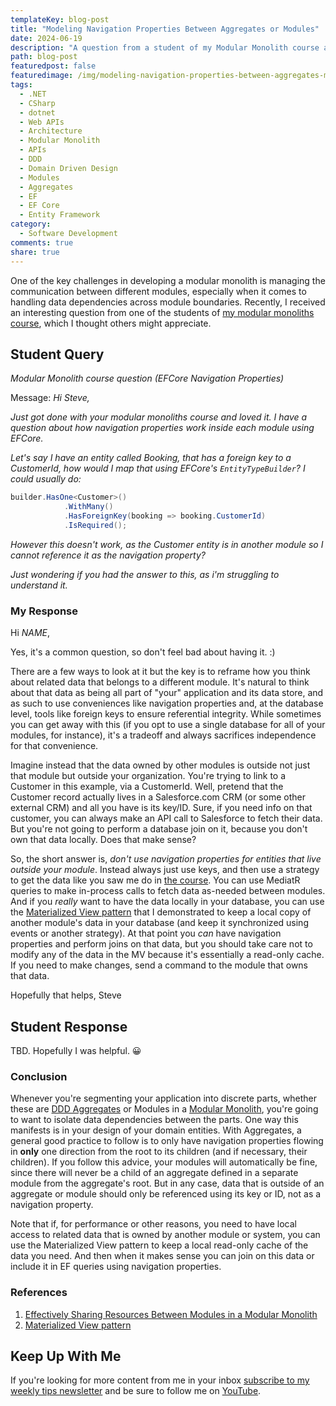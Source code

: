 ```yaml
---
templateKey: blog-post
title: "Modeling Navigation Properties Between Aggregates or Modules"
date: 2024-06-19
description: "A question from a student of my Modular Monolith course about how to effectively access related data from a different module. It's a frequent question from DDD students when it comes to modeling aggregates as well."
path: blog-post
featuredpost: false
featuredimage: /img/modeling-navigation-properties-between-aggregates-modules.png
tags:
  - .NET
  - CSharp
  - dotnet
  - Web APIs
  - Architecture
  - Modular Monolith
  - APIs
  - DDD
  - Domain Driven Design
  - Modules
  - Aggregates
  - EF
  - EF Core
  - Entity Framework
category:
  - Software Development
comments: true
share: true
---
```


One of the key challenges in developing a modular monolith is managing the communication between different modules, especially when it comes to handling data dependencies across module boundaries. Recently, I received an interesting question from one of the students of [my modular monoliths course](https://dometrain.com/bundle/from-zero-to-hero-modular-monoliths-in-dotnet/), which I thought others might appreciate.

## Student Query

*Modular Monolith course question (EFCore Navigation Properties)*

Message:
*Hi Steve,*

*Just got done with your modular monoliths course and loved it. I have a question about how navigation properties work inside each module using EFCore.*

*Let's say I have an entity called Booking, that has a foreign key to a CustomerId, how would I map that using EFCore's `EntityTypeBuilder`? I could usually do:*

```csharp
builder.HasOne<Customer>()
            .WithMany()
            .HasForeignKey(booking => booking.CustomerId)
            .IsRequired();
```

*However this doesn't work, as the Customer entity is in another module so I cannot reference it as the navigation property?*

*Just wondering if you had the answer to this, as i'm struggling to understand it.*

### My Response

Hi *NAME*,

Yes, it's a common question, so don't feel bad about having it. :)

There are a few ways to look at it but the key is to reframe how you think about related data that belongs to a different module. It's natural to think about that data as being all part of "your" application and its data store, and as such to use conveniences like navigation properties and, at the database level, tools like foreign keys to ensure referential integrity. While sometimes you can get away with this (if you opt to use a single database for all of your modules, for instance), it's a tradeoff and always sacrifices independence for that convenience.

Imagine instead that the data owned by other modules is outside not just that module but outside your organization. You're trying to link to a Customer in this example, via a CustomerId. Well, pretend that the Customer record actually lives in a Salesforce.com CRM (or some other external CRM) and all you have is its key/ID. Sure, if you need info on that customer, you can always make an API call to Salesforce to fetch their data. But you're not going to perform a database join on it, because you don't own that data locally. Does that make sense?

So, the short answer is, *don't use navigation properties for entities that live outside your module*. Instead always just use keys, and then use a strategy to get the data like you saw me do in [the course](https://dometrain.com/bundle/from-zero-to-hero-modular-monoliths-in-dotnet/). You can use MediatR queries to make in-process calls to fetch data as-needed between modules. And if you *really* want to have the data locally in your database, you can use the [Materialized View pattern](https://learn.microsoft.com/en-us/azure/architecture/patterns/materialized-view) that I demonstrated to keep a local copy of another module's data in your database (and keep it synchronized using events or another strategy). At that point you *can* have navigation properties and perform joins on that data, but you should take care not to modify any of the data in the MV because it's essentially a read-only cache. If you need to make changes, send a command to the module that owns that data.

Hopefully that helps,
Steve

## Student Response

TBD. Hopefully I was helpful. 😀

### Conclusion

Whenever you're segmenting your application into discrete parts, whether these are [DDD Aggregates](https://deviq.com/domain-driven-design/aggregate-pattern) or Modules in a [Modular Monolith](https://dometrain.com/bundle/from-zero-to-hero-modular-monoliths-in-dotnet/), you're going to want to isolate data dependencies between the parts. One way this manifests is in your design of your domain entities. With Aggregates, a general good practice to follow is to only have navigation properties flowing in **only** one direction from the root to its children (and if necessary, their children). If you follow this advice, your modules will automatically be fine, since there will never be a child of an aggregate defined in a separate module from the aggregate's root. But in any case, data that is outside of an aggregate or module should only be referenced using its key or ID, not as a navigation property.

Note that if, for performance or other reasons, you need to have local access to related data that is owned by another module or system, you can use the Materialized View pattern to keep a local read-only cache of the data you need. And then when it makes sense you can join on this data or include it in EF queries using navigation properties.

### References

1. [Effectively Sharing Resources Between Modules in a Modular Monolith](https://ardalis.com/effectively-sharing-resources-between-modules-modular-monolith/)
2. [Materialized View pattern](https://learn.microsoft.com/en-us/azure/architecture/patterns/materialized-view)

## Keep Up With Me

If you're looking for more content from me in your inbox [subscribe to my weekly tips newsletter](/tips) and be sure to follow me on [YouTube](https://www.youtube.com/ardalis?sub_confirmation=1).
